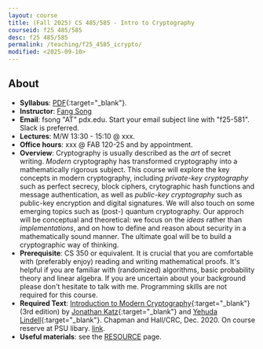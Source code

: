 ```yaml
---
layout: course
title: (Fall 2025) CS 485/585 - Intro to Cryptography
courseid: f25 485/585
desc: f25 485/585
permalink: /teaching/f25_4585_icrypto/
modified: <2025-09-10> 
---
```


## About
*  **Syllabus**: [PDF]({{base}}/teaching/w24_4585_icrypto/w24_4585_icrypto_syllabus.pdf){:target="_blank"}.
*  **Instructor**: [Fang Song]({{base}}/) 
*  **Email**: fsong "AT" pdx.edu. Start your email subject line
   with "f25-581". Slack is preferred. 
*  **Lectures**: M/W 13:30 - 15:10 @ xxx.
*  **Office hours**: xxx @ FAB 120-25 and by appointment. 
*  **Overview**: Cryptography is usually described as the _art_ of
secret writing. _Modern_ cryptography has transformed cryptography
into a mathematically rigorous subject. This course will explore the
key concepts in modern cryptography, including _private-key
cryptography_ such as perfect secrecy, block ciphers, crytographic
hash functions and message authentication, as well as _public-key
cryptography_ such as public-key encryption and digital signatures. We
will also touch on some emerging topics such as (post-) quantum
cryptography. Our approch will be conceptual and theoretical: we focus
on the _ideas_ rather than _implementations_, and on how to define and
reason about security in a mathematically sound manner. The ultimate
goal will be to build a cryptographic way of thinking.
*  **Prerequisite**: CS 350 or equivalent. It is crucial that you are
comfortable with (preferably enjoy) reading and writing mathematical
proofs. It's helpful if you are familiar with (randomized) algorithms,
basic probability theory and linear algebra. If you are uncertain
about your background please don't hesitate to talk with
me. Programming skills are not required for this course.
*  **Required Text**: [Introduction to Modern
Cryptography](http://www.cs.umd.edu/~jkatz/imc.html){:target="_blank"}
(3rd edition) by [Jonathan
Katz](http://www.cs.umd.edu/~jkatz){:target="_blank"} and [Yehuda
Lindell](http://u.cs.biu.ac.il/~lindell/){:target="_blank"}. Chapman
and Hall/CRC, Dec. 2020. On course reserve at PSU libary.
[link](https://search.library.pdx.edu/permalink/f/p82vj0/CP71356832000001451).
* **Useful materials**: see the
  [RESOURCE]({{base}}/teaching/f25_4585_icrypto/resource/) page.

